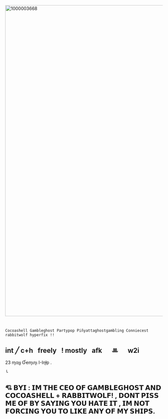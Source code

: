 
<img width="1255" height="993" alt="1000003668" src="https://github.com/user-attachments/assets/28733dee-406a-4298-aba4-dc851e2b0d1d" />

#
    Cocoashell Gambleghost Partypop Piñyattaghostgambling Conniecest rabbitwolf hyperfix !!

## int ‎╱ ‎c+h⠀freely⠀! mostly⠀afk⠀⠀ꔛ⠀⠀w2i 
23 ɱαყ   Ɠҽɱιɳι   Ι-Ιɳƚp .
      
╰

 

## 💘 𝗕𝗬𝗜 : 𝗜𝗠 𝗧𝗛𝗘 𝗖𝗘𝗢 𝗢𝗙 𝗚𝗔𝗠𝗕𝗟𝗘𝗚𝗛𝗢𝗦𝗧 𝗔𝗡𝗗 𝗖𝗢𝗖𝗢𝗔𝗦𝗛𝗘𝗟𝗟 + 𝗥𝗔𝗕𝗕𝗜𝗧𝗪𝗢𝗟𝗙! , 𝗗𝗢𝗡𝗧 𝗣𝗜𝗦𝗦 𝗠𝗘 𝗢𝗙 𝗕𝗬 𝗦𝗔𝗬𝗜𝗡𝗚 𝗬𝗢𝗨 𝗛𝗔𝗧𝗘 𝗜𝗧 , 𝗜𝗠 𝗡𝗢𝗧 𝗙𝗢𝗥𝗖𝗜𝗡𝗚 𝗬𝗢𝗨 𝗧𝗢 𝗟𝗜𝗞𝗘 𝗔𝗡𝗬 𝗢𝗙 𝗠𝗬 𝗦𝗛𝗜𝗣𝗦.

 
